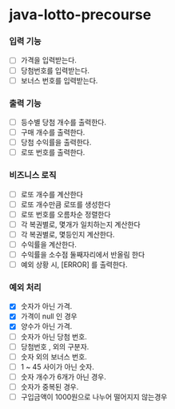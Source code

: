 # java-lotto-precourse

### 입력 기능
- [ ] 가격을 입력받는다.  
- [ ] 당첨번호를 입력받는다.
- [ ] 보너스 번호를 입력받는다.

### 출력 기능
- [ ] 등수별 당첨 개수를 출력한다.
- [ ] 구매 개수를 출력한다.
- [ ] 당첨 수익률을 출력한다.
- [ ] 로또 번호를 출력한다.

### 비즈니스 로직
- [ ] 로또 개수를 계산한다
- [ ] 로또 개수만큼 로또를 생성한다 
- [ ] 로또 번호를 오름차순 정렬한다
- [ ] 각 복권별로, 몇개가 일치하는지 계산한다
- [ ] 각 복권별로, 몇등인지 계산한다.
- [ ] 수익률을 계산한다.
- [ ] 수익률을 소수점 둘째자리에서 반올림 한다
- [ ] 예외 상황 시, [ERROR] 를 출력한다. 

### 예외 처리
- [x] 숫자가 아닌 가격.
- [x] 가격이 null 인 경우
- [x] 양수가 아닌 가격.
- [ ] 숫자가 아닌 당첨 번호.
- [ ] 당첨번호 , 외의 구분자.
- [ ] 숫자 외의 보너스 번호.
- [ ] 1 ~ 45 사이가 아닌 숫자.
- [ ] 숫자 개수가 6개가 아닌 경우.
- [ ] 숫자가 중복된 경우.
- [ ] 구입금액이 1000원으로 나누어 떨어지지 않는경우
